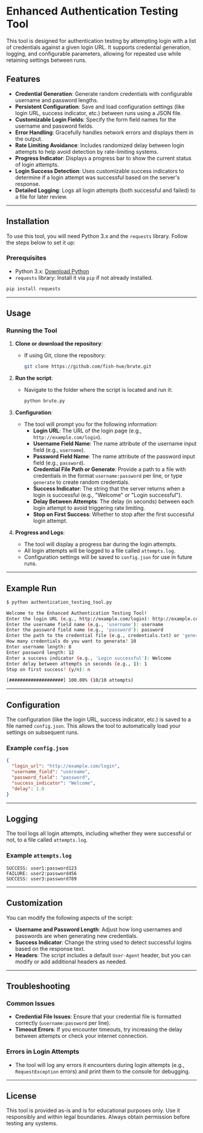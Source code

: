 # Enhanced Authentication Testing Tool

This tool is designed for authentication testing by attempting login with a list of credentials against a given login URL. It supports credential generation, logging, and configurable parameters, allowing for repeated use while retaining settings between runs.

## Features

- **Credential Generation**: Generate random credentials with configurable username and password lengths.
- **Persistent Configuration**: Save and load configuration settings (like login URL, success indicator, etc.) between runs using a JSON file.
- **Customizable Login Fields**: Specify the form field names for the username and password fields.
- **Error Handling**: Gracefully handles network errors and displays them in the output.
- **Rate Limiting Avoidance**: Includes randomized delay between login attempts to help avoid detection by rate-limiting systems.
- **Progress Indicator**: Displays a progress bar to show the current status of login attempts.
- **Login Success Detection**: Uses customizable success indicators to determine if a login attempt was successful based on the server's response.
- **Detailed Logging**: Logs all login attempts (both successful and failed) to a file for later review.

---

## Installation

To use this tool, you will need Python 3.x and the `requests` library. Follow the steps below to set it up:

### Prerequisites

- Python 3.x: [Download Python](https://www.python.org/downloads/)
- `requests` library: Install it via `pip` if not already installed.

```bash
pip install requests
```

---

## Usage

### Running the Tool

1. **Clone or download the repository**:
   - If using Git, clone the repository:
     ```bash
     git clone https://github.com/fish-hue/brute.git
     ```

2. **Run the script**:
   - Navigate to the folder where the script is located and run it:
     ```bash
     python brute.py
     ```

3. **Configuration**:
   - The tool will prompt you for the following information:
     - **Login URL**: The URL of the login page (e.g., `http://example.com/login`).
     - **Username Field Name**: The name attribute of the username input field (e.g., `username`).
     - **Password Field Name**: The name attribute of the password input field (e.g., `password`).
     - **Credential File Path or Generate**: Provide a path to a file with credentials in the format `username:password` per line, or type `generate` to create random credentials.
     - **Success Indicator**: The string that the server returns when a login is successful (e.g., "Welcome" or "Login successful").
     - **Delay Between Attempts**: The delay (in seconds) between each login attempt to avoid triggering rate limiting.
     - **Stop on First Success**: Whether to stop after the first successful login attempt.

4. **Progress and Logs**:
   - The tool will display a progress bar during the login attempts.
   - All login attempts will be logged to a file called `attempts.log`.
   - Configuration settings will be saved to `config.json` for use in future runs.

---

## Example Run

```bash
$ python authentication_testing_tool.py

Welcome to the Enhanced Authentication Testing Tool!
Enter the login URL (e.g., http://example.com/login): http://example.com/login
Enter the username field name (e.g., 'username'): username
Enter the password field name (e.g., 'password'): password
Enter the path to the credential file (e.g., credentials.txt) or 'generate' to create new credentials: generate
How many credentials do you want to generate? 10
Enter username length: 8
Enter password length: 12
Enter a success indicator (e.g., 'Login successful'): Welcome
Enter delay between attempts in seconds (e.g., 1): 1
Stop on first success? (y/n): n

[####################] 100.00% (10/10 attempts)
```

---

## Configuration

The configuration (like the login URL, success indicator, etc.) is saved to a file named `config.json`. This allows the tool to automatically load your settings on subsequent runs.

### Example `config.json`

```json
{
  "login_url": "http://example.com/login",
  "username_field": "username",
  "password_field": "password",
  "success_indicator": "Welcome",
  "delay": 1.0
}
```

---

## Logging

The tool logs all login attempts, including whether they were successful or not, to a file called `attempts.log`.

### Example `attempts.log`

```
SUCCESS: user1:password123
FAILURE: user2:password456
SUCCESS: user3:password789
```

---

## Customization

You can modify the following aspects of the script:

- **Username and Password Length**: Adjust how long usernames and passwords are when generating new credentials.
- **Success Indicator**: Change the string used to detect successful logins based on the response text.
- **Headers**: The script includes a default `User-Agent` header, but you can modify or add additional headers as needed.

---

## Troubleshooting

### Common Issues

- **Credential File Issues**: Ensure that your credential file is formatted correctly (`username:password` per line).
- **Timeout Errors**: If you encounter timeouts, try increasing the delay between attempts or check your internet connection.

### Errors in Login Attempts

- The tool will log any errors it encounters during login attempts (e.g., `RequestException` errors) and print them to the console for debugging.

---

## License

This tool is provided as-is and is for educational purposes only. Use it responsibly and within legal boundaries. Always obtain permission before testing any systems.
